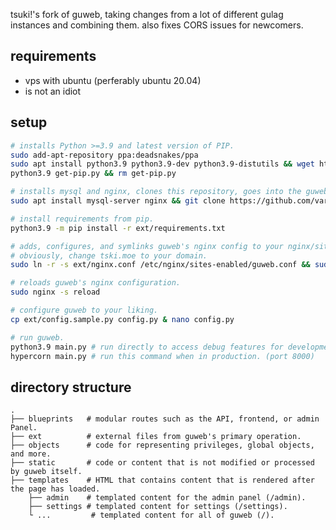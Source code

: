tsuki!'s fork of guweb, taking changes from a lot of different gulag instances and combining them.
also fixes CORS issues for newcomers.

requirements
------

- vps with ubuntu (perferably ubuntu 20.04)
- is not an idiot

setup
------

```sh
# installs Python >=3.9 and latest version of PIP.
sudo add-apt-repository ppa:deadsnakes/ppa
sudo apt install python3.9 python3.9-dev python3.9-distutils && wget https://bootstrap.pypa.io/get-pip.py
python3.9 get-pip.py && rm get-pip.py

# installs mysql and nginx, clones this repository, goes into the guweb directory and initalises oppai.
sudo apt install mysql-server nginx && git clone https://github.com/varkaria/guweb.git && cd guweb && git submodule init && git submodule update

# install requirements from pip.
python3.9 -m pip install -r ext/requirements.txt

# adds, configures, and symlinks guweb's nginx config to your nginx/sites-enabled.
# obviously, change tski.moe to your domain.
sudo ln -r -s ext/nginx.conf /etc/nginx/sites-enabled/guweb.conf && sudo nano ext/nginx.conf

# reloads guweb's nginx configuration.
sudo nginx -s reload

# configure guweb to your liking.
cp ext/config.sample.py config.py & nano config.py

# run guweb.
python3.9 main.py # run directly to access debug features for development! (port 5000)
hypercorn main.py # run this command when in production. (port 8000)
```

directory structure
------

    .
    ├── blueprints   # modular routes such as the API, frontend, or admin Panel.
    ├── ext          # external files from guweb's primary operation.
    ├── objects      # code for representing privileges, global objects, and more.
    ├── static       # code or content that is not modified or processed by guweb itself.
    ├── templates    # HTML that contains content that is rendered after the page has loaded.
        ├── admin    # templated content for the admin panel (/admin).
        ├── settings # templated content for settings (/settings).
        └ ...         # templated content for all of guweb (/).
